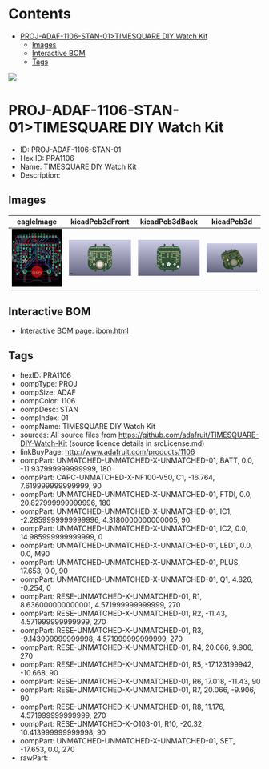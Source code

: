 



Contents
========

* [PROJ-ADAF-1106-STAN-01>TIMESQUARE DIY Watch Kit](#proj-adaf-1106-stan-01timesquare-diy-watch-kit)
	* [Images](#images)
	* [Interactive BOM](#interactive-bom)
	* [Tags](#tags)
  
![][im]
# PROJ-ADAF-1106-STAN-01>TIMESQUARE DIY Watch Kit

- ID: PROJ-ADAF-1106-STAN-01
- Hex ID: PRA1106
- Name: TIMESQUARE DIY Watch Kit
- Description: 

## Images
  
  

|eagleImage|kicadPcb3dFront|kicadPcb3dBack|kicadPcb3d|
| :---: | :---: | :---: | :---: |
|[![eagleImage](eagleImage_140.png)](eagleImage_600.png)|[![kicadPcb3dFront](kicadPcb3dFront_140.png)](kicadPcb3dFront_600.png)|[![kicadPcb3dBack](kicadPcb3dBack_140.png)](kicadPcb3dBack_600.png)|[![kicadPcb3d](kicadPcb3d_140.png)](kicadPcb3d_600.png)|

## Interactive BOM

- Interactive BOM page: [ibom.html](kicad/bom/ibom.html)

## Tags

- hexID: PRA1106
- oompType: PROJ
- oompSize: ADAF
- oompColor: 1106
- oompDesc: STAN
- oompIndex: 01
- oompName: TIMESQUARE DIY Watch Kit
- sources: All source files from https://github.com/adafruit/TIMESQUARE-DIY-Watch-Kit (source licence details in srcLicense.md)
- linkBuyPage: http://www.adafruit.com/products/1106
- oompPart: UNMATCHED-UNMATCHED-X-UNMATCHED-01, BATT, 0.0, -11.937999999999999, 180
- oompPart: CAPC-UNMATCHED-X-NF100-V50, C1, -16.764, 7.619999999999999, 90
- oompPart: UNMATCHED-UNMATCHED-X-UNMATCHED-01, FTDI, 0.0, 20.827999999999996, 180
- oompPart: UNMATCHED-UNMATCHED-X-UNMATCHED-01, IC1, -2.2859999999999996, 4.3180000000000005, 90
- oompPart: UNMATCHED-UNMATCHED-X-UNMATCHED-01, IC2, 0.0, 14.985999999999999, 0
- oompPart: UNMATCHED-UNMATCHED-X-UNMATCHED-01, LED1, 0.0, 0.0, M90
- oompPart: UNMATCHED-UNMATCHED-X-UNMATCHED-01, PLUS, 17.653, 0.0, 90
- oompPart: UNMATCHED-UNMATCHED-X-UNMATCHED-01, Q1, 4.826, -0.254, 0
- oompPart: RESE-UNMATCHED-X-UNMATCHED-01, R1, 8.636000000000001, 4.571999999999999, 270
- oompPart: RESE-UNMATCHED-X-UNMATCHED-01, R2, -11.43, 4.571999999999999, 270
- oompPart: RESE-UNMATCHED-X-UNMATCHED-01, R3, -9.143999999999998, 4.571999999999999, 270
- oompPart: RESE-UNMATCHED-X-UNMATCHED-01, R4, 20.066, 9.906, 270
- oompPart: RESE-UNMATCHED-X-UNMATCHED-01, R5, -17.123199942, -10.668, 90
- oompPart: RESE-UNMATCHED-X-UNMATCHED-01, R6, 17.018, -11.43, 90
- oompPart: RESE-UNMATCHED-X-UNMATCHED-01, R7, 20.066, -9.906, 90
- oompPart: RESE-UNMATCHED-X-UNMATCHED-01, R8, 11.176, 4.571999999999999, 270
- oompPart: RESE-UNMATCHED-X-O103-01, R10, -20.32, 10.413999999999998, 90
- oompPart: UNMATCHED-UNMATCHED-X-UNMATCHED-01, SET, -17.653, 0.0, 270
- rawPart: 



[im]: kicadPcb3d_450.png
